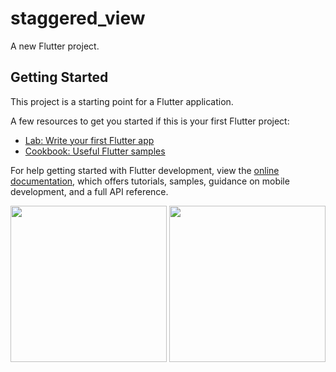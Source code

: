 # staggered_view

A new Flutter project.

## Getting Started

This project is a starting point for a Flutter application.

A few resources to get you started if this is your first Flutter project:

- [Lab: Write your first Flutter app](https://docs.flutter.dev/get-started/codelab)
- [Cookbook: Useful Flutter samples](https://docs.flutter.dev/cookbook)

For help getting started with Flutter development, view the
[online documentation](https://docs.flutter.dev/), which offers tutorials,
samples, guidance on mobile development, and a full API reference.


<img src="https://user-images.githubusercontent.com/118449869/211322109-c88382ab-302c-4755-ae76-e13c60359ac8.jpg" width="250px">

<img src="https://user-images.githubusercontent.com/118449869/211322115-6a832b85-adfe-4eea-b421-4a6a212e5712.jpg" width="250px">



